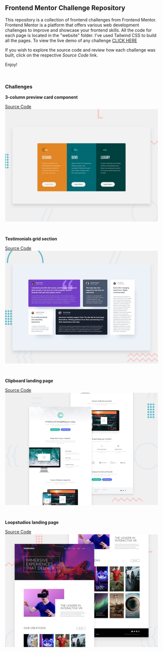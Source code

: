 ## Frontend Mentor Challenge Repository

This repository is a collection of frontend challenges from Frontend Mentor. Frontend Mentor is a platform that offers various web development challenges to improve and showcase your frontend skills. All the code for each page is located in the "website" folder. I've used Tailwind CSS to build all the pages.
To view the live demo of any challenge [CLICK HERE](https://resonant-tiramisu-25ab44.netlify.app)

If you wish to explore the source code and review how each challenge was built, click on the respective _Source Code_ link.

Enjoy!

<br>

### Challenges

**3-column preview card component**

[Source Code](https://github.com/cakescripter/frontend-mentor/tree/main/websites/3-column-preview-card-component)
![Design preview](websites/3-column-preview-card-component/design/desktop-preview.jpg)

<br>

**Testimonials grid section**

[Source Code](https://github.com/cakescripter/frontend-mentor/tree/main/websites/testimonials-grid-section)
![Design preview](websites/testimonials-grid-section/design/desktop-preview.jpg)

<br>

**Clipboard landing page**

[Source Code](https://github.com/cakescripter/frontend-mentor/tree/main/websites/clipboard-landing-page)
![Design preview](websites/clipboard-landing-page/design/desktop-preview.jpg)

<br>

**Loopstudios landing page**

[Source Code](https://github.com/cakescripter/frontend-mentor/tree/main/websites/loopstudios-landing-page)
![Design preview](websites/loopstudios-landing-page/design/desktop-preview.jpg)
